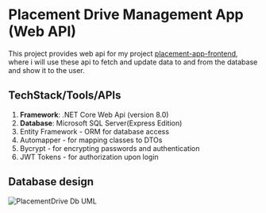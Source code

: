 # Placement Drive Management App (Web API)
This project provides web api for my project [placement-app-frontend](https://github.com/sajid-ali-khan/placements-app-frontend), where i will use these api to fetch and update data to and from the database and show it to the user.
## TechStack/Tools/APIs
1. **Framework**: .NET Core Web Api (version 8.0)
2. **Database**: Microsoft SQL Server(Express Edition)
3. Entity Framework - ORM for database access
4. Automapper - for mapping classes to DTOs
5. Bycrypt - for encrypting passwords and authentication
6. JWT Tokens - for authorization upon login
## Database design
![PlacementDrive Db UML](https://github.com/user-attachments/assets/c916d6b7-3da4-4d79-927b-2d0ce84d0943)
